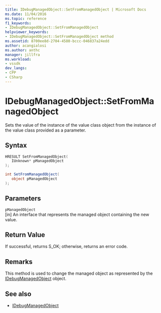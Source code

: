 ```yaml
---
title: IDebugManagedObject::SetFromManagedObject | Microsoft Docs
ms.date: 11/04/2016
ms.topic: reference
f1_keywords:
- IDebugManagedObject::SetFromManagedObject
helpviewer_keywords:
- IDebugManagedObject::SetFromManagedObject method
ms.assetid: 8700ee8d-2704-4580-bccc-046837a24edd
author: acangialosi
ms.author: anthc
manager: jillfra
ms.workload:
- vssdk
dev_langs:
- CPP
- CSharp
---
```

# IDebugManagedObject::SetFromManagedObject
Sets the value of the instance of the value class object from the instance of the value class provided as a parameter.

## Syntax

```cpp
HRESULT SetFromManagedObject( 
   IUnknown* pManagedObject
);
```

```csharp
int SetFromManagedObject(
   object pManagedObject
);
```

## Parameters
`pManagedObject`\
[in] An interface that represents the managed object containing the new value.

## Return Value
 If successful, returns S_OK; otherwise, returns an error code.

## Remarks
 This method is used to change the managed object as represented by the [IDebugManagedObject](../../../extensibility/debugger/reference/idebugmanagedobject.md) object.

## See also
- [IDebugManagedObject](../../../extensibility/debugger/reference/idebugmanagedobject.md)
